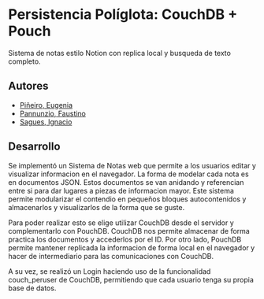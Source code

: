 # Persistencia Políglota: CouchDB + Pouch

Sistema de notas estilo Notion con replica local y busqueda de texto completo.

## Autores

- [Piñeiro, Eugenia](https://github.com/eugepineiro)
- [Pannunzio, Faustino](https://github.com/Fpannunzio)
- [Sagues, Ignacio](https://github.com/isagues)

## Desarrollo

Se implementó un Sistema de Notas web que permite a los usuarios editar y visualizar informacion en el navegador. 
La forma de modelar cada nota es en documentos JSON. Estos documentos se van anidando y referencian entre si para dar lugares a piezas de informacion mayor. Este sistema permite modularizar el contendio en pequeños bloques autocontenidos y almacenarlos y visualizarlos de la forma que se guste.

Para poder realizar esto se elige utilizar CouchDB desde el servidor y complementarlo con PouchDB. CouchDB nos permite almacenar de forma practica los documentos y accederlos por el ID.
Por otro lado, PouchDB permite mantener replicada la informacion de forma local en el navegador y hacer de intermediario para las comunicaciones con CouchDB.

A su vez, se realizó un Login haciendo uso de la funcionalidad couch_peruser de CouchDB, permitiendo que cada usuario tenga su propia base de datos. 


